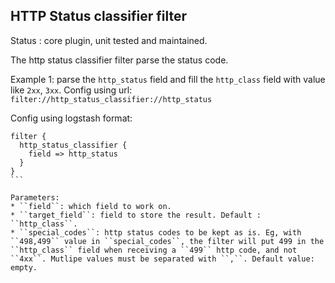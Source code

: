 HTTP Status classifier filter
---

Status : core plugin, unit tested and maintained.

The http status classifier filter parse the status code.

Example 1: parse the ``http_status`` field and fill the ``http_class`` field with value like ``2xx``, ``3xx``.
Config using url: ``filter://http_status_classifier://http_status``

Config using logstash format:
````
filter {
  http_status_classifier {
    field => http_status
  }
}
```

Parameters:
* ``field``: which field to work on.
* ``target_field``: field to store the result. Default : ``http_class``.
* ``special_codes``: http status codes to be kept as is. Eg, with ``498,499`` value in ``special_codes``, the filter will put 499 in the ``http_class`` field when receiving a ``499`` http code, and not ``4xx``. Mutlipe values must be separated with ``,``. Default value: empty.
